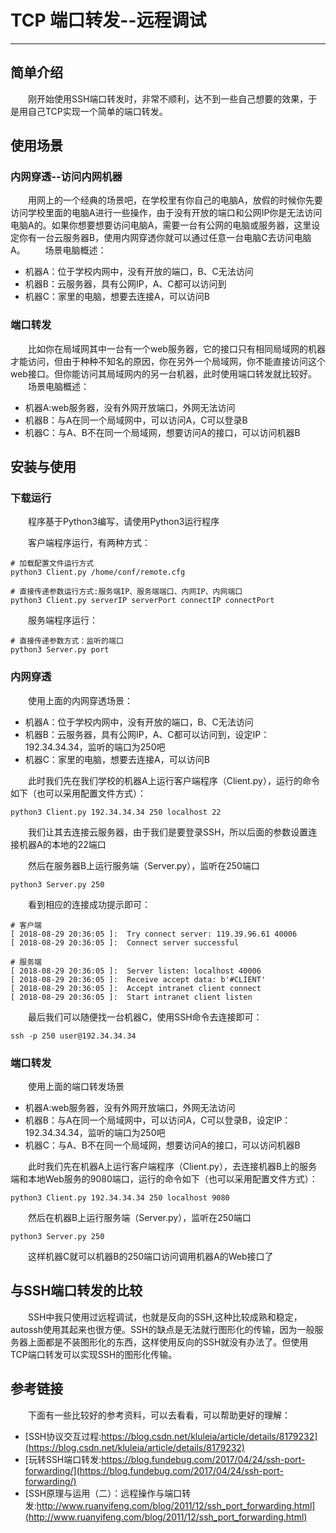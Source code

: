 # TCP 端口转发--远程调试
***
## 简单介绍
&ensp;&ensp;&ensp;&ensp;刚开始使用SSH端口转发时，非常不顺利，达不到一些自己想要的效果，于是用自己TCP实现一个简单的端口转发。

## 使用场景
### 内网穿透--访问内网机器
&ensp;&ensp;&ensp;&ensp;用网上的一个经典的场景吧，在学校里有你自己的电脑A，放假的时候你先要访问学校里面的电脑A进行一些操作，由于没有开放的端口和公网IP你是无法访问电脑A的。如果你想要想要访问电脑A，需要一台有公网的电脑或服务器，这里设定你有一台云服务器B，使用内网穿透你就可以通过任意一台电脑C去访问电脑A。
&ensp;&ensp;&ensp;&ensp;场景电脑概述：

- 机器A：位于学校内网中，没有开放的端口，B、C无法访问
- 机器B：云服务器，具有公网IP，A、C都可以访问到
- 机器C：家里的电脑，想要去连接A，可以访问B

### 端口转发
&ensp;&ensp;&ensp;&ensp;比如你在局域网其中一台有一个web服务器，它的接口只有相同局域网的机器才能访问，但由于种种不知名的原因，你在另外一个局域网，你不能直接访问这个web接口。但你能访问其局域网内的另一台机器，此时使用端口转发就比较好。
&ensp;&ensp;&ensp;&ensp;场景电脑概述：

- 机器A:web服务器，没有外网开放端口，外网无法访问
- 机器B：与A在同一个局域网中，可以访问A，C可以登录B
- 机器C：与A、B不在同一个局域网，想要访问A的接口，可以访问机器B

## 安装与使用
### 下载运行
&ensp;&ensp;&ensp;&ensp;程序基于Python3编写，请使用Python3运行程序

&ensp;&ensp;&ensp;&ensp;客户端程序运行，有两种方式：
```angular2html
# 加载配置文件运行方式
python3 Client.py /home/conf/remote.cfg

# 直接传递参数运行方式:服务端IP、服务端端口、内网IP、内网端口
python3 Client.py serverIP serverPort connectIP connectPort
```

&ensp;&ensp;&ensp;&ensp;服务端程序运行：
```angular2html
# 直接传递参数方式：监听的端口
python3 Server.py port
```

### 内网穿透
&ensp;&ensp;&ensp;&ensp;使用上面的内网穿透场景：
- 机器A：位于学校内网中，没有开放的端口，B、C无法访问
- 机器B：云服务器，具有公网IP，A、C都可以访问到，设定IP：192.34.34.34，监听的端口为250吧
- 机器C：家里的电脑，想要去连接A，可以访问B

&ensp;&ensp;&ensp;&ensp;此时我们先在我们学校的机器A上运行客户端程序（Client.py），运行的命令如下（也可以采用配置文件方式）：
```angular2html
python3 Client.py 192.34.34.34 250 localhost 22
```
&ensp;&ensp;&ensp;&ensp;我们让其去连接云服务器，由于我们是要登录SSH，所以后面的参数设置连接机器A的本地的22端口

&ensp;&ensp;&ensp;&ensp;然后在服务器B上运行服务端（Server.py），监听在250端口
```angular2html
python3 Server.py 250
```

&ensp;&ensp;&ensp;&ensp;看到相应的连接成功提示即可：
```angular2html
# 客户端
[ 2018-08-29 20:36:05 ]:  Try connect server: 119.39.96.61 40006
[ 2018-08-29 20:36:05 ]:  Connect server successful

# 服务端
[ 2018-08-29 20:36:05 ]:  Server listen: localhost 40006
[ 2018-08-29 20:36:05 ]:  Receive accept data: b'#CLIENT'
[ 2018-08-29 20:36:05 ]:  Accept intranet client connect
[ 2018-08-29 20:36:05 ]:  Start intranet client listen
```

&ensp;&ensp;&ensp;&ensp;最后我们可以随便找一台机器C，使用SSH命令去连接即可：
```angular2html
ssh -p 250 user@192.34.34.34 
```

### 端口转发
&ensp;&ensp;&ensp;&ensp;使用上面的端口转发场景
- 机器A:web服务器，没有外网开放端口，外网无法访问
- 机器B：与A在同一个局域网中，可以访问A，C可以登录B，设定IP：192.34.34.34，监听的端口为250吧
- 机器C：与A、B不在同一个局域网，想要访问A的接口，可以访问机器B

&ensp;&ensp;&ensp;&ensp;此时我们先在机器A上运行客户端程序（Client.py），去连接机器B上的服务端和本地Web服务的9080端口，运行的命令如下（也可以采用配置文件方式）：
```angular2html
python3 Client.py 192.34.34.34 250 localhost 9080
```

&ensp;&ensp;&ensp;&ensp;然后在机器B上运行服务端（Server.py），监听在250端口
```angular2html
python3 Server.py 250
```

&ensp;&ensp;&ensp;&ensp;这样机器C就可以机器B的250端口访问调用机器A的Web接口了

## 与SSH端口转发的比较
&ensp;&ensp;&ensp;&ensp;SSH中我只使用过远程调试，也就是反向的SSH,这种比较成熟和稳定，autossh使用其起来也很方便。SSH的缺点是无法就行图形化的传输，因为一般服务器上面都是不装图形化的东西，这样使用反向的SSH就没有办法了。但使用TCP端口转发可以实现SSH的图形化传输。

## 参考链接
&ensp;&ensp;&ensp;&ensp;下面有一些比较好的参考资料，可以去看看，可以帮助更好的理解：
- [SSH协议交互过程:https://blog.csdn.net/kluleia/article/details/8179232](https://blog.csdn.net/kluleia/article/details/8179232)
- [玩转SSH端口转发:https://blog.fundebug.com/2017/04/24/ssh-port-forwarding/](https://blog.fundebug.com/2017/04/24/ssh-port-forwarding/)
- [SSH原理与运用（二）：远程操作与端口转发:http://www.ruanyifeng.com/blog/2011/12/ssh_port_forwarding.html](http://www.ruanyifeng.com/blog/2011/12/ssh_port_forwarding.html)